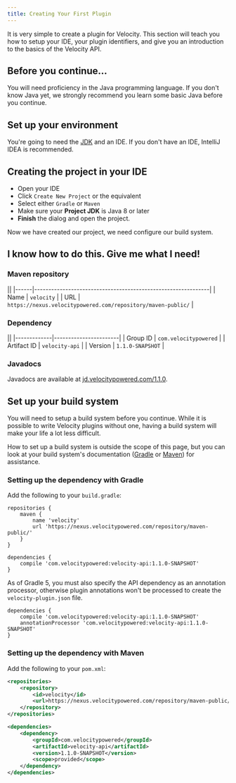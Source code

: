 ```yaml
---
title: Creating Your First Plugin
---
```


It is very simple to create a plugin for Velocity. This section will teach you how to setup your IDE, your plugin
identifiers, and give you an introduction to the basics of the Velocity API.

## Before you continue...

You will need proficiency in the Java programming language. If you don't know Java yet, we strongly recommend
you learn some basic Java before you continue.

## Set up your environment

You're going to need the [JDK](https://adoptopenjdk.net) and an IDE. If you don't have an IDE, IntelliJ IDEA is recommended.

## Creating the project in your IDE

* Open your IDE
* Click `Create New Project` or the equivalent
* Select either `Gradle` or `Maven`
* Make sure your **Project JDK** is Java 8 or later
* **Finish** the dialog and open the project.

Now we have created our project, we need configure our build system. 

## I know how to do this. Give me what I need!

### Maven repository

||
|------|--------------------------------------------------------------|
| Name | `velocity`                                                   |
| URL  | `https://nexus.velocitypowered.com/repository/maven-public/` |

### Dependency

||
|-------------|-----------------------|
| Group ID    | `com.velocitypowered` |
| Artifact ID | `velocity-api`        |
| Version     | `1.1.0-SNAPSHOT`      |

### Javadocs

Javadocs are available at [jd.velocitypowered.com/1.1.0](https://jd.velocitypowered.com/1.1.0).

## Set up your build system

You will need to setup a build system before you continue. While it is possible to write Velocity plugins without one,
having a build system will make your life a lot less difficult.

How to set up a build system is outside the scope of this page, but you can look at your build system's documentation
([Gradle](https://docs.gradle.org/current/userguide/userguide.html) or [Maven](https://maven.apache.org/guides/getting-started/index.html))
for assistance.

### Setting up the dependency with Gradle

Add the following to your `build.gradle`:

```
repositories {
    maven {
        name 'velocity'
        url 'https://nexus.velocitypowered.com/repository/maven-public/'
    }
}

dependencies {
    compile 'com.velocitypowered:velocity-api:1.1.0-SNAPSHOT'
}
```

As of Gradle 5, you must also specify the API dependency as an annotation processor, otherwise plugin annotations
won't be processed to create the `velocity-plugin.json` file.

```
dependencies {
    compile 'com.velocitypowered:velocity-api:1.1.0-SNAPSHOT'
    annotationProcessor 'com.velocitypowered:velocity-api:1.1.0-SNAPSHOT'
}
```

### Setting up the dependency with Maven

Add the following to your `pom.xml`:

```xml
<repositories>
    <repository>
        <id>velocity</id>
        <url>https://nexus.velocitypowered.com/repository/maven-public/</url>
    </repository>
</repositories>

<dependencies>
    <dependency>
        <groupId>com.velocitypowered</groupId>
        <artifactId>velocity-api</artifactId>
        <version>1.1.0-SNAPSHOT</version>
        <scope>provided</scope>
    </dependency>
</dependencies>
```

